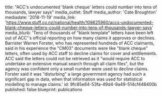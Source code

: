 title: "ACC's undocumented 'blank cheque' letters could number into tens of thousands, lawyer says"
media_outlet: Stuff
media_author: 'Cate Broughton'
mediadate: '2018-11-19'
media_link: 'https://www.stuff.co.nz/national/health/108625960/accs-undocumented-blank-cheque-letters-could-number-into-tens-of-thousands-lawyer-says'
media_blurb: 'Tens of thousands of "blank template" letters have been left out of ACC''s official reporting on how many claims it approves or declines. Barrister Warren Forster, who has represented hundreds of ACC claimants, said in his experience the "CM03" documents were like "blank cheque" letters, often used by ACC staff to decline claims for cover and entitlements. ACC said the letters could not be retrieved as it "would require ACC to undertake an extensive manual search through all claim files", but the agency was confident only a small number were used to decline claims. Forster said it was "disturbing" a large government agency had such a significant gap in data, when that information was used for statistical modelling to manage claims.'
id: 9fc85e64-53fa-49d4-9a49-514cf448400b
published: false
blueprint: publications
